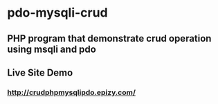 # pdo-mysqli-crud
## PHP program that demonstrate crud operation using msqli and pdo
## Live Site Demo
### http://crudphpmysqlipdo.epizy.com/
